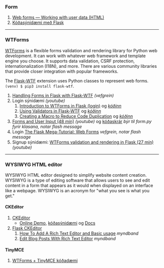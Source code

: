### Form 
1. [Web forms — Working with user data (HTML)](https://developer.mozilla.org/en-US/docs/Learn/Forms)
1. [Kóðasýnidæmi með Flask](https://github.com/vefthroun/Namsefni/tree/main/5-FORM/FORM)
<!-- 1. [flask.Request](https://tedboy.github.io/flask/generated/generated/flask.Request.html) -->

---

### WTForms
[WTForms](https://wtforms.readthedocs.io/en/3.0.x/) is a flexible forms validation and rendering library for Python web development. It can work with whatever web framework and template engine you choose. It supports data validation, CSRF protection, internationalization (I18N), and more. There are various community libraries that provide closer integration with popular frameworks.  

The [Flask-WTF](https://flask-wtf.readthedocs.io/en/1.0.x/) extension uses Python classes to represent web forms. `(venv) $ pip3 install flask-wtf`.

1. [Handling Forms in Flask with Flask-WTF](https://hackersandslackers.com/flask-wtforms-forms/) _(vefgrein)_
1. Login sýnidæmi _(youtube)_
   1. [Introduction to WTForms in Flask (login)](https://www.youtube.com/watch?v=vzaXBm-ZVOQ) og _[kóðinn](https://github.com/vefthroun/Namsefni/blob/main/WTForms/1_login.py)_
   1. [Using Validators in Flask-WTF](https://youtu.be/jR2aFKuaOBs) og _[kóðinn](https://github.com/PrettyPrinted/youtube_video_code/tree/master/2017/04/24/Using%20Validators%20in%20Flask-WTF%20(Part%202%20of%205)/wtf_validators)_
   1. [Creating a Macro to Reduce Code Duplication](https://youtu.be/J9O0v-iM0TE) og _[kóðinn](https://github.com/PrettyPrinted/youtube_video_code/tree/master/2017/04/28/Flask-WTF%20-%20Creating%20a%20Macro%20to%20Reduce%20Code%20Duplication%20(4%20of%205))_
1. [Forms and User Input (48 mín)](https://www.youtube.com/watch?v=UIJKdCIEXUQ) _(youtube)_ og [kóðaskrár](https://github.com/CoreyMSchafer/code_snippets/tree/master/Python/Flask_Blog/03-Forms-and-Validation) _býr til form.py fyrir klasana, notar flash message_
1. Login [The Flask Mega-Tutorial:  Web Forms](https://blog.miguelgrinberg.com/post/the-flask-mega-tutorial-part-iii-web-forms) _vefgrein, notar flash message_
1. Signup sýnidæmi: [WTForms validation and rendering in Flask (27 mín)](https://www.youtube.com/watch?v=j5IQI4aW9ZU) _(youtube)_ 

<!--
1. [How to validate and use WTForms í Flask](https://www.digitalocean.com/community/tutorials/how-to-use-and-validate-web-forms-with-flask-wtf)
1. [FLASK CRUD From scratch, wtform + editor (gamall)](https://www.youtube.com/watch?v=zRwy8gtgJ1A&t=54s&ab_channel=TraversyMedia) _youtube_ og [kóði](https://github.com/bradtraversy/myflaskapp) 
-->

---

### WYSIWYG HTML editor

WYSIWYG HTML editor designed to simplify website content creation. WYSIWYG is a type of editing software that allows users to see and edit content in a form that appears as it would when displayed on an interface like a webpage. WYSIWYG is an acronym for "what you see is what you get."

#### CKEditor 
1. [CKEditor](https://ckeditor.com/)
   - [Online Demo](https://ckeditor.com/ckeditor-5/demo/), [kóðasýnidæmi](https://ckeditor.com/docs/ckeditor5/latest/installation/getting-started/quick-start.html) og [Docs](https://ckeditor.com/docs/)
1. [Flask CKEditor](https://flask-ckeditor.readthedocs.io/en/latest/)
   1. [How To Add A Rich Text Editor and Basic usage](https://www.youtube.com/watch?v=5jnAnnxZGQQ&ab_channel=Codemy.com) _myndband_
   1. [Edit Blog Posts With Rich Text Editor](https://www.youtube.com/watch?v=3QkEjJdWoGA&ab_channel=Codemy.com) _myndband_

#### TinyMCE
1. [WTForms + TinyMCE kóðadæmi](https://github.com/azsoftware/wtf-tinymce/tree/develop/examples/flask_app_example)
<!--
1. [TinyMCE and Flask with WTForm](https://www.kevin7.net/post_detail/tinymce-and-flask)
1. [Flask-TinyMCE 1.0.0](https://pypi.org/project/Flask-TinyMCE/#description)
-->
